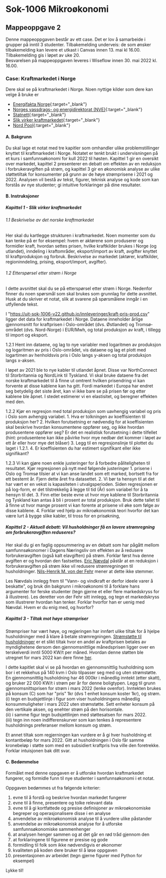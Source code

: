 
# Sok-1006 Mikroøkonomi

## Mappeoppgave 2    

Denne mappeoppgaven består av ett case. Det er lov å samarbeide i grupper på inntil 3 studenter. Tilbakemelding underveis: de som ønsker tilbakemelding kan levere et utkast i Canvas innen 13. mai kl 16.00. Tilbakemelding gis i løpet av uke 20.         
Besvarelsen på mappeoppgaven leveres i Wiseflow innen 30. mai 2022 kl. 16.00.

### Case: Kraftmarkedet i Norge 

Dere skal se på kraftmarkedet i Norge. Noen nyttige kilder som dere kan velge å bruke er     
- [Energifakta Norge](https://energifaktanorge.no/){:target="_blank"}
- [Norges vassdrags- og energidirektorat (NVE)](https://www.nve.no/){:target="_blank"}
- [Statnett](https://www.statnett.no/){:target="_blank"}
- [Slik virker kraftmarkedet](https://energiogklima.no/to-grader/ekspertintervju/ekspertintervjuet-slik-virker-kraftmarkedet/){:target="_blank"}
- [Nord Pool](https://www.nordpoolgroup.com/){:target="_blank"}        

#### A. Bakgrunn       

Du skal lage et notat med tre kapitler som omhandler ulike problemstillinger knyttet til kraftmarkedet i Norge. Notatet er tenkt brukt i undervisningen på et kurs i samfunnsøkonomi for kull 2022 til høsten. Kapittel 1 gir en oversikt over markedet, kapittel 2 presenterer en debatt om effekten av en reduksjon i forbrukeravgiften på strøm, og kapittel 3 gir en økonomisk analyse av ulike støttetiltak for konsumenter på grunn av de høye strømprisene i 2021 og 2022. Analysen vil bestå av tekst, figurer, teknisk analyse og kode som kan forstås av nye studenter; gi intuitive forklaringer på dine resultater.
   

#### B. Instruksjoner      
##### Kapittel 1 - Slik virker kraftmarkedet      
###### 1.1 Beskrivelse av det norske kraftmarkedet
Her skal du kartlegge strukturen i kraftmarkedet. Noen momenter som du kan tenke på er for eksempel: hvem er aktørene som produserer og formidler kraft, hvordan settes prisen, hvilke kraftkilder brukes i Norge (og utlandet), inndeling i kraftområder, eksport/import av kraft, avgifter knyttet til kraftproduksjon og forbruk.
Beskrivelse av markedet (aktører, kraftkilder, regioninndeling, prising, eksport/import, avgifter).    

###### 1.2 Etterspørsel etter strøm i Norge
I dette avsnittet skal du se på etterspørsel etter strøm i Norge. Nedenfor finner du noen spørsmål som skal brukes som grunnlag for dette avsnittet. Husk at du skriver et notat, slik at svarene på spørsmålene inngår i en utfyllende tekst.     

I "https://uit-sok-1006-v22.github.io/innleveringer/kraft-pris-prod.csv" ligger det data for kraftmarkedet i Norge. Dataene inneholder årlige gjennomsnitt for kraftprisen i Oslo-området (dvs. Østlandet) og Tromsø-området (dvs. Nord-Norge) i EUR/Mwh, og total produksjon av kraft, i tillegg til import og eksport. 

1.2.1 Hent inn dataene, og lag to nye variabler med logaritmen av produksjon og logaritmen av pris i Oslo-området, vis dataene og lag et plott med logartimen av henholdsvis pris i Oslo langs y-aksen og total produksjon langs x-aksen.      

I løpet av 2021 ble to nye kabler til utlandet åpnet. Disse var NorthConnect til Storbritannia og NordLink til Tyskland. Vi skal bruke dataene fra det norske kraftmarkedet til å finne ut omtrent hvilken prisendring vi kan forvente at disse kablene kan ha gitt. Fordi markedet i Europa har endret seg betydelig det siste året, kan vi ikke bare se på prisen før og etter kablene ble åpnet. I stedet estimerer vi en elastisitet, og beregner effekten med den. 

1.2.2 Kjør en regresjon med total produksjon som uavhengig variabel og pris i Oslo som avhengig variabel. 
    1.  Hva er tolkningen av koeffisienten til produksjon her? 
    2.  Hvilken forutsetning er nødvendig for at koeffisienten skal beskrive hvordan konsumentene oppfører seg, og ikke hvordan produsentene oppfører seg? Er det en realistisk forutsetning i dette tilfellet (hint: produsentene kan ikke påvirke hvor mye nedbør det kommer i løpet av ett år eller hvor mye det blåser)
    3. Legg til en regresjonslinje til plottet du laget i 1.2.1.
    4. Er koeffisienten du har estimert signifikant eller ikke signifikant?

1.2.3 Vi kan gjøre noen enkle justeringer for å forbedre påliteligheten til resultatet. Kjør regresjonen på nytt med følgende justeringer
    1. prisene i Oslo og Tromsø tilsier at vi kan anse landet som ett marked, bortsett fra for ett bestemt år. Fjern dette året fra datasettet. 
    2. Vi bør ta hensyn til at det har vært er en vekst is kapasiteten i utvalgsperioden. Siden regresjonen er på log-form, er det tilstrekkelig å legge til tid (År) som variabel for å ta hensyn til det. 
    3. Finn etter beste evne ut hvor mye kablene til Storbritannia og Tyskland kan antas å bli i prosent av total produksjon. Bruk dette tallet til å finne ut hvor mange prosent vi kan forente at prisene vil øke som følge av disse kablene.
    4. Forklar ved hjelp av mikroøkonomisk teori hvorfor det kan være lurt å bygge slike kabler, til tross for en prisøkning, 

    


##### Kapittel 2 - Aktuell debatt: Vil husholdninger få en lavere strømregning om forbrukeravgiften reduseres?    

Her skal du gi en faglig oppsummering av en debatt som har pågått mellom samfunnsøkonomer i Dagens Næringsliv om effekten av å redusere forbrukeravgiften (også kalt elavgiften) på strøm. Forklar først hva denne avgiften er og hvordan den fastsettes. [Eric Nævdal](https://www.dn.no/innlegg/elavgiften/strom/strompris/innlegg-elavgiftskutt-hjelper-ikke-stromkundene-men-det-gjor-elavgift-pa-eksportstrom/2-1-1065150) påstår at en reduksjon i forbrukeravgiften på strøm ikke vil redusere strømregningen til husholdninger. [Nils-Henrik M. von der Fehr](https://www.dn.no/innlegg/innlegg-navdals-teori-passer-ikke-for-kraftmarkedet/2-1-1070683) mener at dette ikke stemmer.    

Les Nævdals innlegg frem til "Vann- og vindkraft er derfor ideele varer å beskatte", og bruk din bakgrunn i mikroøkonomi til å forklare hans argumenter for ferske studenter (tegn gjerne et eller flere markedskryss for å illustrere). Les deretter von der Fehr sitt innlegg, og tegn et markedskryss som illustrerer hvordan han tenker. Forklar hvorfor han er uenig med Nævdal. Hvem er du enig med, og hvorfor? 

##### Kapittel 3 - Tiltak mot høye strømpriser   

Strømpriser har vært høye, og regjeringen har innført ulike tiltak for å hjelpe husholdninger med å klare å betale strømregningen. [Strømstøtte til husholdninger](https://www.regjeringen.no/no/tema/energi/regjeringens-stromtiltak/id2900232/?expand=factbox2900261) er et slikt tiltak hvor en andel av kraftprisen betales av myndighetene dersom den gjennomsnittlige månedsprisen ligger over en terskelverdi inntil 5000 KW/t per måned. Hvordan denne støtten ble utregnet for mars 2022 kan dere finne [her](https://www.nve.no/reguleringsmyndigheten/nytt-fra-rme/nyheter-reguleringsmyndigheten-for-energi/stroemstoette-her-er-stoettesatsene-for-mars/).    

I dette kapitlet skal vi se på hvordan en gjennomsnittlig husholdning som bor i et rekkehus på 140 kvm i Oslo tilpasser seg med og uten strømstøtte. En gjennomsnittlig husholdning har 46 000kr i månedlig inntekt (etter skatt), og bruker 22 000 KW/t i strøm per år for denne boligtypen. Legg til grunn gjennomsnittsprisen for strøm i mars 2022 (lenke ovenfor). Inntekten brukes på konsum (C) som har "pris" 1kr (dvs 1 enhet konsum koster 1kr), og strøm.    
(i) tegn en budsjettlinje i figur som viser husholdningens månedlig konsummuligheter i mars 2022 uten strømstøtte. Sett enheter konsum på den vertikale aksen, og enehter strøm på den horisontale.     
(ii) i samme figur tegn budsjettlinjen med støttesatsen for mars 2022.      
(iii) tegn inn noen indifferenskurver som kan tenkes å representere husholdnings preferanser mellom konsum og strøm.    

Et annet tiltak som regjerningen kan vurdere er å gi hver husholdning et kontantbeløp for mars 2022. Gitt at husholdningen i Oslo får samme kronebeløp i støtte som med en subsidiert kraftpris hva ville den foretrekke. Forklar intuisjonen bak ditt svar.



#### C. Bedømmelse    
Formålet med denne oppgaven er å utforske hvordan kraftmarkedet fungerer, og formidle funn til nye studenter i samfunnsøkonomi i et notat.
 

Oppgaven bedømmes ut fra følgende kriterier:

1. evne til å forstå og beskrive hvordan markedet fungerer
2. evne til å finne, presentere og tolke relevant data 
3. evne til å gi kortfattede og presise definisjoner av mikroøkonomiske begreper og operasjonalisere disse i en analyse
4. anvendelse av mikroøkonomisk analyse til å vurdere ulike påstander
5. anvendelse av mikroøkonomisk analyse for å utforske samfunnsøkonomiske sammenhenger
6. at analysen henger sammen og at det går en rød tråd gjennom den
7. at forklaringene til figurene er presise og gode
8. formidling til folk som ikke nødvendigvis er økonomer
9. kvaliteten på koden dere bruker til å løse oppgaven
10. presentasjonen av arbeidet (tegn gjerne figurer med Python for eksempel)

 




Lykke til!



